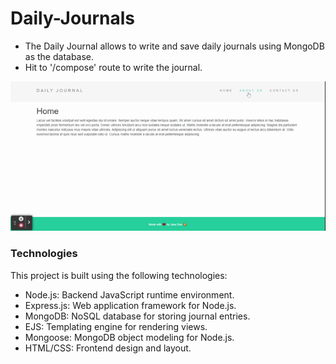 # Daily-Journals

- The Daily Journal allows to write and save daily journals using MongoDB as the database. 
- Hit to '/compose' route to write the journal.

![Website Demo](https://github.com/pragyakashyap/Daily-Journals/blob/main/Demo/demo.gif)

### Technologies

This project is built using the following technologies:

 - Node.js: Backend JavaScript runtime environment.
 - Express.js: Web application framework for Node.js.
 - MongoDB: NoSQL database for storing journal entries.
 - EJS: Templating engine for rendering views.
 - Mongoose: MongoDB object modeling for Node.js.
 - HTML/CSS: Frontend design and layout.

